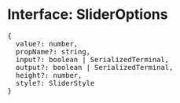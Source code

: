 # Interface: SliderOptions

<pre>
{
  value?: number,
  propName?: string,
  input?: boolean | <Ref to="./serialized-terminal">SerializedTerminal</Ref>,
  output?: boolean | <Ref to="./serialized-terminal">SerializedTerminal</Ref>,
  height?: number,
  style?: <Ref to="./slider-style">SliderStyle</Ref>
}
</pre>

<script setup>
import Ref from '../../../../../components/api/Ref.vue';
</script>
